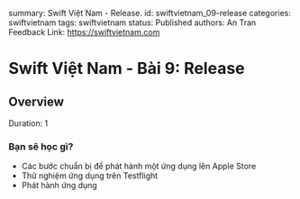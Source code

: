 summary: Swift Việt Nam - Release.
id: swiftvietnam_09-release
categories: swiftvietnam
tags: swiftvietnam
status: Published
authors: An Tran
Feedback Link: https://swiftvietnam.com

# Swift Việt Nam - Bài 9: Release
<!-- ------------------------ -->
## Overview
Duration: 1

### Bạn sẽ học gì?
- Các bước chuẩn bị để phát hành một ứng dụng lên Apple Store
- Thử nghiệm ứng dụng trên Testflight
- Phát hành ứng dụng

